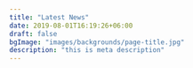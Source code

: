 ```yaml
---
title: "Latest News"
date: 2019-08-01T16:19:26+06:00
draft: false
bgImage: "images/backgrounds/page-title.jpg"
description: "this is meta description"
---
```


